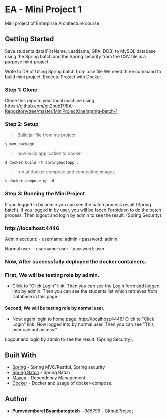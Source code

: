 
# EA - Mini Project 1

Mini project of Enterprise Architecture course 

## Getting Started

Save students data(FirsName, LastName, GPA, DOB) to MySQL database using the Spring batch and the Spring security from the CSV file is a purpose mini-project.

Write to DB of Using Spring batch from .csv file 
We need three command to build mini project. Execute Project with Docker.


### Step 1: Clone

Clone this repo to your local machine using https://github.com/git2hub17/EA-Repository/tree/master/MiniProjectOne/spring-batch-1

### Step 2: Setup

> Build jar file from my project
 
```
$ mvn package
```

> now build application to docker

```
$ docker build -t springbootapp .
```

> run at docker compose and connecting images

```
$ docker-compose up -d
```

### Step 3: Running the Mini Project
If you logged in by admin you can see the batch process result (Spring batch), if you logged in by user, you will be faced Forbidden to do the batch process. Then logout and login by admin to see the result. (Spring Security).

### http://localhost:4446
Admin account:
    - username: admin
    - password: admin

Normal user:
    - username: user
    - password: user


### Now, After successfully deployed the docker containers.

### First, We will be testing role by admin.

- Click to "Click Login" link. Then you can see the Login form and logged into by admin.
Then you can see the students list which retrieves from Database in this page.

#### Second, We will be testing role by normal user.
- Now, again login to home page. http://localhost:4446/ Click to "Click Login" link. Now logged into by normal user. Then you can see "This user can not access." 

Logout and login by admin to see the result. (Spring Security).




## Built With

* [Spring](https://spring.io/) - Spring MVC/Restful, Spring security
* [Spring Batch](https://maven.apache.org/) - Spring Batch
* [Maven](https://maven.apache.org/) - Dependency Management
* [Docker](https://hub.docker.com) - Docker and usage of docker-compose.

## Author

* **Purevdemberel Byambatogtokh** - *986799* - [GithubProject](https://github.com/git2hub17/EA-Repository/tree/master/MiniProjectOne/spring-batch-1)


